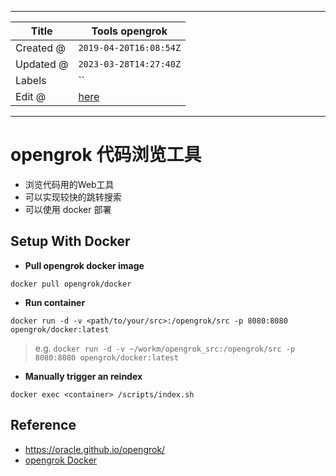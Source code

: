 -----

| Title     | Tools opengrok                                       |
| --------- | ---------------------------------------------------- |
| Created @ | `2019-04-20T16:08:54Z`                               |
| Updated @ | `2023-03-28T14:27:40Z`                               |
| Labels    | \`\`                                                 |
| Edit @    | [here](https://github.com/junxnone/xwiki/issues/143) |

-----

# opengrok 代码浏览工具

  - 浏览代码用的Web工具
  - 可以实现较快的跳转搜索
  - 可以使用 docker 部署

## Setup With Docker

  - **Pull opengrok docker image**

<!-- end list -->

    docker pull opengrok/docker

  - **Run container**

<!-- end list -->

    docker run -d -v <path/to/your/src>:/opengrok/src -p 8080:8080 opengrok/docker:latest

> e.g. `docker run -d -v ~/workm/opengrok_src:/opengrok/src -p 8080:8080
> opengrok/docker:latest`

  - **Manually trigger an reindex**

<!-- end list -->

    docker exec <container> /scripts/index.sh

## Reference

  - <https://oracle.github.io/opengrok/>
  - [opengrok Docker](https://hub.docker.com/r/opengrok/docker/)
